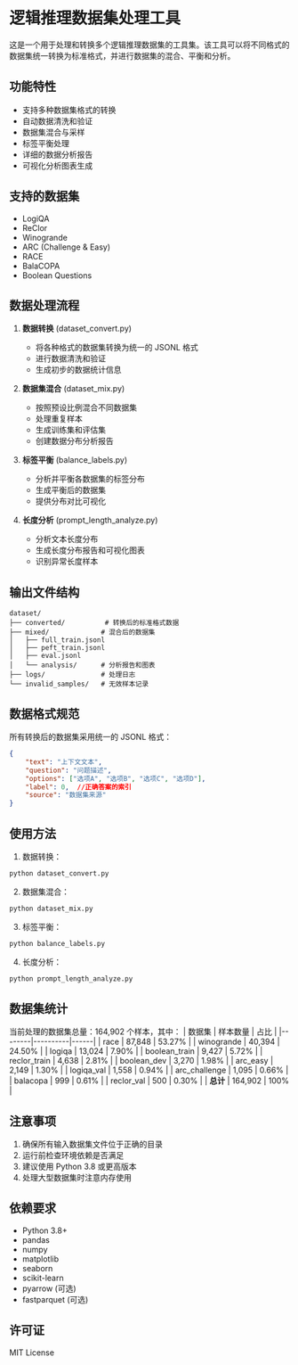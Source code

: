 
# 逻辑推理数据集处理工具

这是一个用于处理和转换多个逻辑推理数据集的工具集。该工具可以将不同格式的数据集统一转换为标准格式，并进行数据集的混合、平衡和分析。

## 功能特性

- 支持多种数据集格式的转换
- 自动数据清洗和验证
- 数据集混合与采样
- 标签平衡处理
- 详细的数据分析报告
- 可视化分析图表生成

## 支持的数据集

- LogiQA
- ReClor
- Winogrande
- ARC (Challenge & Easy)
- RACE
- BalaCOPA
- Boolean Questions

## 数据处理流程

1. **数据转换** (dataset_convert.py)
   - 将各种格式的数据集转换为统一的 JSONL 格式
   - 进行数据清洗和验证
   - 生成初步的数据统计信息

2. **数据集混合** (dataset_mix.py)
   - 按照预设比例混合不同数据集
   - 处理重复样本
   - 生成训练集和评估集
   - 创建数据分布分析报告

3. **标签平衡** (balance_labels.py)
   - 分析并平衡各数据集的标签分布
   - 生成平衡后的数据集
   - 提供分布对比可视化

4. **长度分析** (prompt_length_analyze.py)
   - 分析文本长度分布
   - 生成长度分布报告和可视化图表
   - 识别异常长度样本

## 输出文件结构

```
dataset/
├── converted/          # 转换后的标准格式数据
├── mixed/             # 混合后的数据集
│   ├── full_train.jsonl
│   ├── peft_train.jsonl
│   ├── eval.jsonl
│   └── analysis/      # 分析报告和图表
├── logs/              # 处理日志
└── invalid_samples/   # 无效样本记录
```

## 数据格式规范

所有转换后的数据集采用统一的 JSONL 格式：

```json
{
    "text": "上下文文本",
    "question": "问题描述",
    "options": ["选项A", "选项B", "选项C", "选项D"],
    "label": 0,  //正确答案的索引
    "source": "数据集来源"
}
```

## 使用方法

1. 数据转换：
```bash
python dataset_convert.py
```

2. 数据集混合：
```bash
python dataset_mix.py
```

3. 标签平衡：
```bash
python balance_labels.py
```

4. 长度分析：
```bash
python prompt_length_analyze.py
```

## 数据集统计

当前处理的数据集总量：164,902 个样本，其中：
| 数据集 | 样本数量 | 占比 |
|--------|----------|------|
| race | 87,848 | 53.27% |
| winogrande | 40,394 | 24.50% |
| logiqa | 13,024 | 7.90% |
| boolean_train | 9,427 | 5.72% |
| reclor_train | 4,638 | 2.81% |
| boolean_dev | 3,270 | 1.98% |
| arc_easy | 2,149 | 1.30% |
| logiqa_val | 1,558 | 0.94% |
| arc_challenge | 1,095 | 0.66% |
| balacopa | 999 | 0.61% |
| reclor_val | 500 | 0.30% |
| **总计** | 164,902 | 100% |

## 注意事项

1. 确保所有输入数据集文件位于正确的目录
2. 运行前检查环境依赖是否满足
3. 建议使用 Python 3.8 或更高版本
4. 处理大型数据集时注意内存使用

## 依赖要求

- Python 3.8+
- pandas
- numpy
- matplotlib
- seaborn
- scikit-learn
- pyarrow (可选)
- fastparquet (可选)

## 许可证

MIT License

